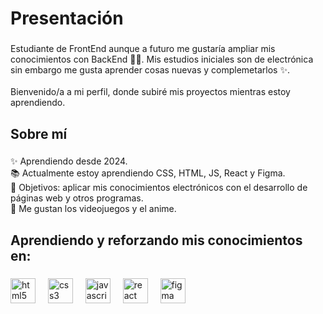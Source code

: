 <h1 align="left">Presentación</h1>

###

<p align="left">Estudiante de FrontEnd aunque a futuro me gustaría ampliar mis conocimientos con BackEnd 🐱‍💻.  Mis estudios iniciales son de electrónica sin embargo me gusta aprender cosas nuevas y complemetarlos ✨.<br><br>Bienvenido/a a mi perfil, donde subiré mis proyectos mientras estoy aprendiendo.</p>

###

<h2 align="left">Sobre mí</h2>

###

<p align="left">✨ Aprendiendo desde 2024.<br>📚 Actualmente estoy aprendiendo CSS, HTML, JS, React y Figma.<br>🎯 Objetivos: aplicar mis conocimientos electrónicos con el desarrollo de páginas web y otros programas. <br>🎲 Me gustan los videojuegos y el anime.</p>

###

<h2 align="left">Aprendiendo y reforzando mis conocimientos en:</h2>

###

<div align="left">
  <img src="https://cdn.jsdelivr.net/gh/devicons/devicon/icons/html5/html5-original.svg" height="40" alt="html5 logo"  />
  <img width="12" />
  <img src="https://cdn.jsdelivr.net/gh/devicons/devicon/icons/css3/css3-original.svg" height="40" alt="css3 logo"  />
  <img width="12" />
  <img src="https://cdn.jsdelivr.net/gh/devicons/devicon/icons/javascript/javascript-original.svg" height="40" alt="javascript logo"  />
  <img width="12" />
  <img src="https://cdn.jsdelivr.net/gh/devicons/devicon/icons/react/react-original.svg" height="40" alt="react logo" />
  <img width="12" />
  <img src="https://cdn.jsdelivr.net/gh/devicons/devicon/icons/figma/figma-original.svg" height="40" alt="figma logo" />
</div>


###
